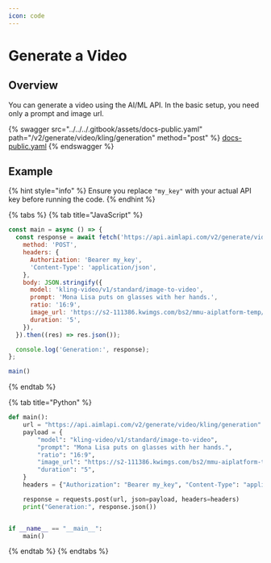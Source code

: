 ```yaml
---
icon: code
---
```


# Generate a Video

## Overview

You can generate a video using the AI/ML API. In the basic setup, you need only a prompt and image url.

{% swagger src="../../../.gitbook/assets/docs-public.yaml" path="/v2/generate/video/kling/generation" method="post" %}
[docs-public.yaml](../../../.gitbook/assets/docs-public.yaml)
{% endswagger %}

## Example

{% hint style="info" %}
Ensure you replace `"my_key"` with your actual API key before running the code.
{% endhint %}

{% tabs %}
{% tab title="JavaScript" %}
```javascript
const main = async () => {
  const response = await fetch('https://api.aimlapi.com/v2/generate/video/kling/generation', {
    method: 'POST',
    headers: {
      Authorization: 'Bearer my_key',
      'Content-Type': 'application/json',
    },
    body: JSON.stringify({
      model: 'kling-video/v1/standard/image-to-video',
      prompt: 'Mona Lisa puts on glasses with her hands.',
      ratio: '16:9',
      image_url: 'https://s2-111386.kwimgs.com/bs2/mmu-aiplatform-temp/kling/20240620/1.jpeg',
      duration: '5',
    }),
  }).then((res) => res.json());

  console.log('Generation:', response);
};

main()
```
{% endtab %}

{% tab title="Python" %}
```python
def main():
    url = "https://api.aimlapi.com/v2/generate/video/kling/generation"
    payload = {
        "model": "kling-video/v1/standard/image-to-video",
        "prompt": "Mona Lisa puts on glasses with her hands.",
        "ratio": "16:9",
        "image_url": "https://s2-111386.kwimgs.com/bs2/mmu-aiplatform-temp/kling/20240620/1.jpeg",
        "duration": "5",
    }
    headers = {"Authorization": "Bearer my_key", "Content-Type": "application/json"}

    response = requests.post(url, json=payload, headers=headers)
    print("Generation:", response.json())


if __name__ == "__main__":
    main()

```
{% endtab %}
{% endtabs %}

